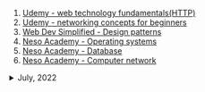1. [Udemy - web technology fundamentals(HTTP)](https://www.udemy.com/course/web-technology-fundamentals/)
1. [Udemy - networking concepts for beginners](https://www.udemy.com/course/networking-concepts-for-beginners/learn/lecture/6060530?start=15#overview)
1. [Web Dev Simplified - Design patterns](https://youtube.com/playlist?list=PLZlA0Gpn_vH_CthENcPCM0Dww6a5XYC7f)
1. [Neso Academy - Operating systems](https://youtube.com/playlist?list=PLBlnK6fEyqRiVhbXDGLXDk_OQAeuVcp2O)
1. [Neso Academy - Database](https://www.youtube.com/playlist?list=PLBlnK6fEyqRi_CUQ-FXxgzKQ1dwr_ZJWZ)
1. [Neso Academy - Computer network](https://youtube.com/playlist?list=PLBlnK6fEyqRgMCUAG0XRw78UA8qnv6jEx)

<details>
<summary>July, 2022</summary>

1. [BASH scripting will change your life](https://youtu.be/7qd5sqazD7k)

</details>
